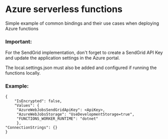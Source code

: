 # Azure serverless functions

Simple example of common bindings and their use cases when deploying Azure functions




### Important: 
For the SendGrid implementation, don't forget to create a SendGrid API Key and update the application settings in the Azure portal.


The local.settings.json must also be added and configured if running the functions locally.
### Example: 
    {
        "IsEncrypted": false,
        "Values": {
         "AzureWebJobsSendGridApiKey": <ApiKey>,
         "AzureWebJobsStorage": "UseDevelopmentStorage=true",
         "FUNCTIONS_WORKER_RUNTIME": "dotnet"
         },
    "ConnectionStrings": {}
    }
